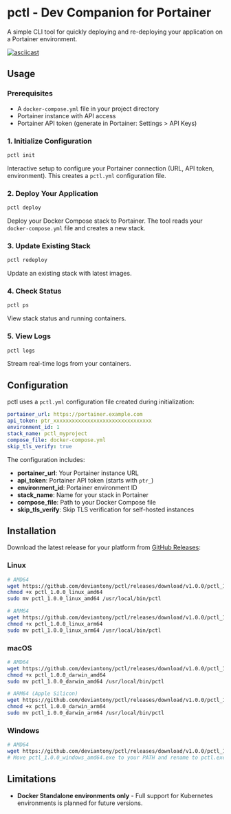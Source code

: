 # pctl - Dev Companion for Portainer

A simple CLI tool for quickly deploying and re-deploying your application on a Portainer environment. 

[![asciicast](https://asciinema.org/a/zYM6Tu31LesuRowrLDJZfGzcU.svg)](https://asciinema.org/a/zYM6Tu31LesuRowrLDJZfGzcU)

## Usage

### Prerequisites
- A `docker-compose.yml` file in your project directory
- Portainer instance with API access
- Portainer API token (generate in Portainer: Settings > API Keys)

### 1. Initialize Configuration
```bash
pctl init
```
Interactive setup to configure your Portainer connection (URL, API token, environment). This creates a `pctl.yml` configuration file.

### 2. Deploy Your Application
```bash
pctl deploy
```
Deploy your Docker Compose stack to Portainer. The tool reads your `docker-compose.yml` file and creates a new stack.

### 3. Update Existing Stack
```bash
pctl redeploy
```
Update an existing stack with latest images.

### 4. Check Status
```bash
pctl ps
```
View stack status and running containers.

### 5. View Logs
```bash
pctl logs
```
Stream real-time logs from your containers.

## Configuration

pctl uses a `pctl.yml` configuration file created during initialization:

```yaml
portainer_url: https://portainer.example.com
api_token: ptr_xxxxxxxxxxxxxxxxxxxxxxxxxxxxxxxx
environment_id: 1
stack_name: pctl_myproject
compose_file: docker-compose.yml
skip_tls_verify: true
```

The configuration includes:
- **portainer_url**: Your Portainer instance URL
- **api_token**: Portainer API token (starts with `ptr_`)
- **environment_id**: Portainer environment ID
- **stack_name**: Name for your stack in Portainer
- **compose_file**: Path to your Docker Compose file
- **skip_tls_verify**: Skip TLS verification for self-hosted instances

## Installation

Download the latest release for your platform from [GitHub Releases](https://github.com/deviantony/pctl/releases/tag/v1.0.0):

### Linux
```bash
# AMD64
wget https://github.com/deviantony/pctl/releases/download/v1.0.0/pctl_1.0.0_linux_amd64
chmod +x pctl_1.0.0_linux_amd64
sudo mv pctl_1.0.0_linux_amd64 /usr/local/bin/pctl

# ARM64
wget https://github.com/deviantony/pctl/releases/download/v1.0.0/pctl_1.0.0_linux_arm64
chmod +x pctl_1.0.0_linux_arm64
sudo mv pctl_1.0.0_linux_arm64 /usr/local/bin/pctl
```

### macOS
```bash
# AMD64
wget https://github.com/deviantony/pctl/releases/download/v1.0.0/pctl_1.0.0_darwin_amd64
chmod +x pctl_1.0.0_darwin_amd64
sudo mv pctl_1.0.0_darwin_amd64 /usr/local/bin/pctl

# ARM64 (Apple Silicon)
wget https://github.com/deviantony/pctl/releases/download/v1.0.0/pctl_1.0.0_darwin_arm64
chmod +x pctl_1.0.0_darwin_arm64
sudo mv pctl_1.0.0_darwin_arm64 /usr/local/bin/pctl
```

### Windows
```bash
# AMD64
wget https://github.com/deviantony/pctl/releases/download/v1.0.0/pctl_1.0.0_windows_amd64.exe
# Move pctl_1.0.0_windows_amd64.exe to your PATH and rename to pctl.exe
```

## Limitations

- **Docker Standalone environments only** - Full support for Kubernetes environments is planned for future versions.
